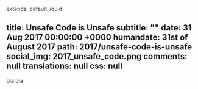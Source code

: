 extends: default.liquid

title:      Unsafe Code is Unsafe
subtitle: ""
date:       31 Aug 2017 00:00:00 +0000
humandate:  31st of August 2017
path:       2017/unsafe-code-is-unsafe
social_img: 2017_unsafe_code.png
comments: null
translations: null
css: null
---

bla bla

